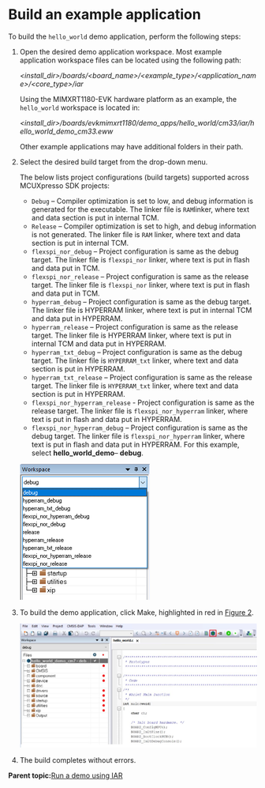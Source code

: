 # Build an example application

To build the `hello_world` demo application, perform the following steps:

1.  Open the desired demo application workspace. Most example application workspace files can be located using the following path:

    *<install\_dir\>/boards/<board\_name\>/<example\_type\>/<application\_name\>/<core\_type\>/iar*

    Using the MIMXRT1180-EVK hardware platform as an example, the `hello_world` workspace is located in:

    *<install\_dir\>/boards/evkmimxrt1180/demo\_apps/hello\_world/cm33/iar/hello\_world\_demo\_cm33.eww*

    Other example applications may have additional folders in their path.

2.  Select the desired build target from the drop-down menu.

    The below lists project configurations \(build targets\) supported across MCUXpresso SDK projects:

    -   `Debug` – Compiler optimization is set to low, and debug information is generated for the executable. The linker file is `RAM`linker, where text and data section is put in internal TCM.
    -   `Release` – Compiler optimization is set to high, and debug information is not generated. The linker file is `RAM` linker, where text and data section is put in internal TCM.
    -   `flexspi_nor_debug` – Project configuration is same as the debug target. The linker file is `flexspi_nor` linker, where text is put in flash and data put in TCM.
    -   `flexspi_nor_release` – Project configuration is same as the release target. The linker file is `flexspi_nor` linker, where text is put in flash and data put in TCM.
    -   `hyperram_debug` – Project configuration is same as the debug target. The linker file is HYPERRAM linker, where text is put in internal TCM and data put in HYPERRAM.
    -   `hyperram_release` – Project configuration is same as the release target. The linker file is HYPERRAM linker, where text is put in internal TCM and data put in HYPERRAM.
    -   `hyperram_txt_debug` – Project configuration is same as the debug target. The linker file is `HYPERRAM_txt` linker, where text and data section is put in HYPERRAM.
    -   `hyperram_txt_release` – Project configuration is same as the release target. The linker file is `HYPERRAM_txt` linker, where text and data section is put in HYPERRAM.
    -   `flexspi_nor_hyperram_release` - Project configuration is same as the release target. The linker file is `flexspi_nor_hyperram` linker, where text is put in flash and data put in HYPERRAM.
    -   `flexspi_nor_hyperram_debug` – Project configuration is same as the debug target. The linker file is `flexspi_nor_hyperram` linker, where text is put in flash and data put in HYPERRAM.
    For this example, select **hello\_world\_demo**– **debug**.

    ![](../images/iar_demo_build_target_selection.png "Demo build target selection")

3.  To build the demo application, click Make, highlighted in red in [Figure 2](#FIG_BUILDTHEDEMOAPP).

    ![](../images/iar_build_the_demo_application.png "Build the demo application")

4.  The build completes without errors.

**Parent topic:**[Run a demo using IAR](../topics/run_a_demo_using_iar.md)

